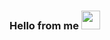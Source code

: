 ### Hello from me  <img src = "https://media4.giphy.com/media/w1OBpBd7kJqHrJnJ13/200w.webp?cid=ecf05e47db4ioatmgdtrdvycam2wddzm7ujuaqtbpgdgfa85&rid=200w.webp&ct=s" width="30" >

